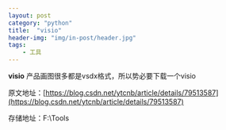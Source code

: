 ```yaml
---
layout: post
category: "python"
title:  "visio"
header-img: "img/in-post/header.jpg"
tags:
    - 工具
---
```


**visio**
产品画图很多都是vsdx格式，所以势必要下载一个visio

原文地址：[https://blog.csdn.net/ytcnb/article/details/79513587](https://blog.csdn.net/ytcnb/article/details/79513587)

存储地址：F:\Tools